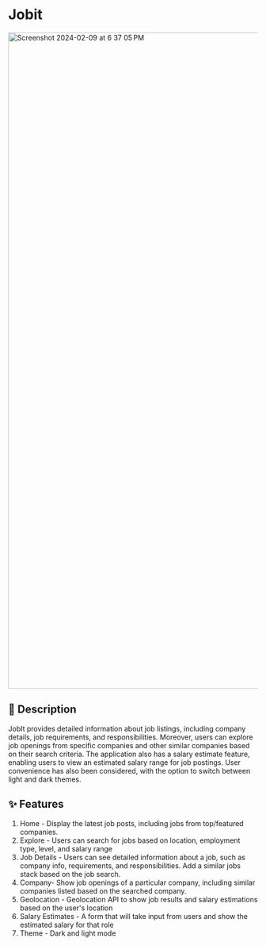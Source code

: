 # Jobit

<img width="1322" alt="Screenshot 2024-02-09 at 6 37 05 PM" src="https://github.com/DevTaehong/JobIt/assets/71358207/ff6505d0-ecd2-46f2-955b-d9dae6dc4580">

## 📝 Description
JobIt provides detailed information about job listings, including company details, job requirements, and responsibilities. Moreover, users can explore job openings from specific companies and other similar companies based on their search criteria.
The application also has a salary estimate feature, enabling users to view an estimated salary range for job postings. User convenience has also been considered, with the option to switch between light and dark themes.
 

## ✨ Features

1. Home - Display the latest job posts, including jobs from top/featured companies.
2. Explore - Users can search for jobs based on location, employment type, level, and salary range
3. Job Details - Users can see detailed information about a job, such as company info, requirements, and responsibilities. Add a similar jobs stack based on the job search.
4. Company- Show job openings of a particular company, including similar companies listed based on the searched company.
5. Geolocation - Geolocation API to show job results and salary estimations based on the user's location
6. Salary Estimates - A form that will take input from users and show the estimated salary for that role
7. Theme - Dark and light mode

